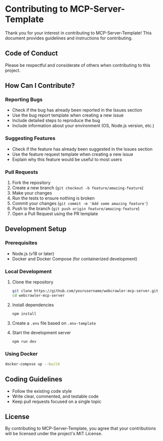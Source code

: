 # Contributing to MCP-Server-Template

Thank you for your interest in contributing to MCP-Server-Template! This document provides guidelines and instructions for contributing.

## Code of Conduct

Please be respectful and considerate of others when contributing to this project.

## How Can I Contribute?

### Reporting Bugs

- Check if the bug has already been reported in the Issues section
- Use the bug report template when creating a new issue
- Include detailed steps to reproduce the bug
- Include information about your environment (OS, Node.js version, etc.)

### Suggesting Features

- Check if the feature has already been suggested in the Issues section
- Use the feature request template when creating a new issue
- Explain why this feature would be useful to most users

### Pull Requests

1. Fork the repository
2. Create a new branch (`git checkout -b feature/amazing-feature`)
3. Make your changes
4. Run the tests to ensure nothing is broken
5. Commit your changes (`git commit -m 'Add some amazing feature'`)
6. Push to the branch (`git push origin feature/amazing-feature`)
7. Open a Pull Request using the PR template

## Development Setup

### Prerequisites

- Node.js (v18 or later)
- Docker and Docker Compose (for containerized development)

### Local Development

1. Clone the repository
   ```bash
   git clone https://github.com/yourusername/webcrawler-mcp-server.git
   cd webcrawler-mcp-server
   ```

2. Install dependencies
   ```bash
   npm install
   ```
   
3. Create a `.env` file based on `.env-template`

4. Start the development server
   ```bash
   npm run dev
   ```

### Using Docker

```bash
docker-compose up --build
```

## Coding Guidelines

- Follow the existing code style
- Write clear, commented, and testable code
- Keep pull requests focused on a single topic

## License

By contributing to MCP-Server-Template, you agree that your contributions will be licensed under the project's MIT License.
